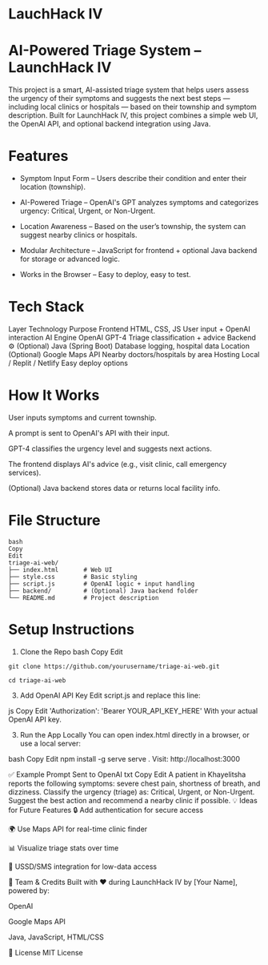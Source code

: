 # LauchHack IV
# AI-Powered Triage System – LaunchHack IV

This project is a smart, AI-assisted triage system that helps users assess the urgency of their symptoms and suggests the next best steps — including local clinics or hospitals — based on their township and symptom description. Built for LaunchHack IV, this project combines a simple web UI, the OpenAI API, and optional backend integration using Java.

# Features
- Symptom Input Form – Users describe their condition and enter their location (township).

- AI-Powered Triage – OpenAI's GPT analyzes symptoms and categorizes urgency: Critical, Urgent, or Non-Urgent.

- Location Awareness – Based on the user’s township, the system can suggest nearby clinics or hospitals.

- Modular Architecture – JavaScript for frontend + optional Java backend for storage or advanced logic.

- Works in the Browser – Easy to deploy, easy to test.

# Tech Stack
Layer	Technology	Purpose
Frontend	HTML, CSS, JS	User input + OpenAI interaction
AI Engine	OpenAI GPT-4	Triage classification + advice
Backend ⚙️ (Optional)	Java (Spring Boot)	Database logging, hospital data
Location (Optional)	Google Maps API	Nearby doctors/hospitals by area
Hosting	Local / Replit / Netlify	Easy deploy options

# How It Works
User inputs symptoms and current township.

A prompt is sent to OpenAI's API with their input.

GPT-4 classifies the urgency level and suggests next actions.

The frontend displays AI's advice (e.g., visit clinic, call emergency services).

(Optional) Java backend stores data or returns local facility info.

# File Structure
```
bash
Copy
Edit
triage-ai-web/
├── index.html       # Web UI
├── style.css        # Basic styling
├── script.js        # OpenAI logic + input handling
├── backend/         # (Optional) Java backend folder
└── README.md        # Project description
```

# Setup Instructions
1. Clone the Repo
bash
Copy
Edit
```
git clone https://github.com/yourusername/triage-ai-web.git
```
```
cd triage-ai-web
```
3. Add OpenAI API Key
Edit script.js and replace this line:

js
Copy
Edit
'Authorization': 'Bearer YOUR_API_KEY_HERE'
With your actual OpenAI API key.

3. Run the App Locally
You can open index.html directly in a browser, or use a local server:

bash
Copy
Edit
npm install -g serve
serve .
Visit: http://localhost:3000

✅ Example Prompt Sent to OpenAI
txt
Copy
Edit
A patient in Khayelitsha reports the following symptoms: severe chest pain, shortness of breath, and dizziness.
Classify the urgency (triage) as: Critical, Urgent, or Non-Urgent.
Suggest the best action and recommend a nearby clinic if possible.
💡 Ideas for Future Features
🔒 Add authentication for secure access

🌍 Use Maps API for real-time clinic finder

📊 Visualize triage stats over time

📱 USSD/SMS integration for low-data access

🏁 Team & Credits
Built with ❤️ during LaunchHack IV by [Your Name], powered by:

OpenAI

Google Maps API

Java, JavaScript, HTML/CSS

📜 License
MIT License
